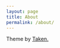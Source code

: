 ```yaml
---
layout: page
title: About
permalink: /about/
---
```



Theme by [Taken.](https://github.com/vfalanis/taken)